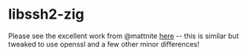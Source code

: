libssh2-zig
===========

Please see the excellent work from @mattnite
[here](https://github.com/mattnite/zig-libssh2) -- this is similar but tweaked to use openssl and a
few other minor differences!